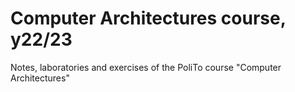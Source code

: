 # Computer Architectures course, y22/23
Notes, laboratories and exercises of the PoliTo course "Computer Architectures"


